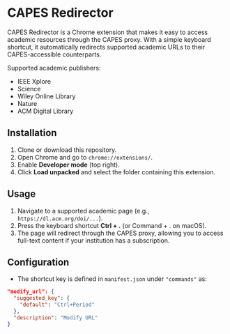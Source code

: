 # CAPES Redirector

CAPES Redirector is a Chrome extension that makes it easy to access academic resources through the CAPES proxy. 
With a simple keyboard shortcut, it automatically redirects supported academic URLs to their CAPES-accessible counterparts.

Supported academic publishers:
  - IEEE Xplore
  - Science
  - Wiley Online Library
  - Nature
  - ACM Digital Library

## Installation

1. Clone or download this repository.
2. Open Chrome and go to `chrome://extensions/`.
3. Enable **Developer mode** (top right).
4. Click **Load unpacked** and select the folder containing this extension.

## Usage

1. Navigate to a supported academic page (e.g., `https://dl.acm.org/doi/...`).
2. Press the keyboard shortcut **Ctrl + .** (or Command + . on macOS).
3. The page will redirect through the CAPES proxy, allowing you to access full-text content if your institution has a subscription.

## Configuration

- The shortcut key is defined in `manifest.json` under `"commands"` as:

```json
"modify_url": {
  "suggested_key": {
    "default": "Ctrl+Period"
  },
  "description": "Modify URL"
}
